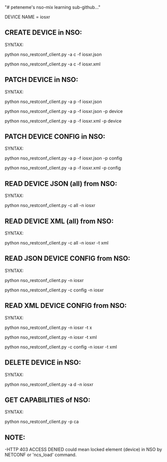 ﻿"# peteneme's nso-mix learning sub-github..."

DEVICE NAME = iosxr


CREATE DEVICE in NSO:
---------------------

SYNTAX: 

python nso_restconf_client.py -a c -f iosxr.json

python nso_restconf_client.py -a c -f iosxr.xml 



PATCH DEVICE in NSO:
--------------------

SYNTAX: 

python nso_restconf_client.py -a p -f iosxr.json

python nso_restconf_client.py -a p -f iosxr.json -p device

python nso_restconf_client.py -a p -f iosxr.xml -p device



PATCH DEVICE CONFIG in NSO:
---------------------------

SYNTAX: 

python nso_restconf_client.py -a p -f iosxr.json -p config

python nso_restconf_client.py -a p -f iosxr.xml -p config


READ DEVICE JSON (all) from NSO:
--------------------------------

SYNTAX: 

python nso_restconf_client.py -c all -n iosxr 



READ DEVICE XML (all) from NSO:
--------------------------------

SYNTAX: 

python nso_restconf_client.py -c all -n iosxr -t xml



READ JSON DEVICE CONFIG from NSO:
---------------------------------

SYNTAX: 

python nso_restconf_client.py -n iosxr

python nso_restconf_client.py -c config -n iosxr


READ XML DEVICE CONFIG from NSO:
--------------------------------

SYNTAX: 

python nso_restconf_client.py -n iosxr -t x

python nso_restconf_client.py -n iosxr -t xml

python nso_restconf_client.py -c config -n iosxr -t xml


DELETE DEVICE in NSO:
---------------------

SYNTAX: 

python nso_restconf_client.py -a d -n iosxr


GET CAPABILITIES of NSO:
------------------------

SYNTAX:

python nso_restconf_client.py -p ca


NOTE:
-----

-HTTP 403 ACCESS DENIED could mean locked element (device) in NSO by NETCONF or 'ncs_load' command. 